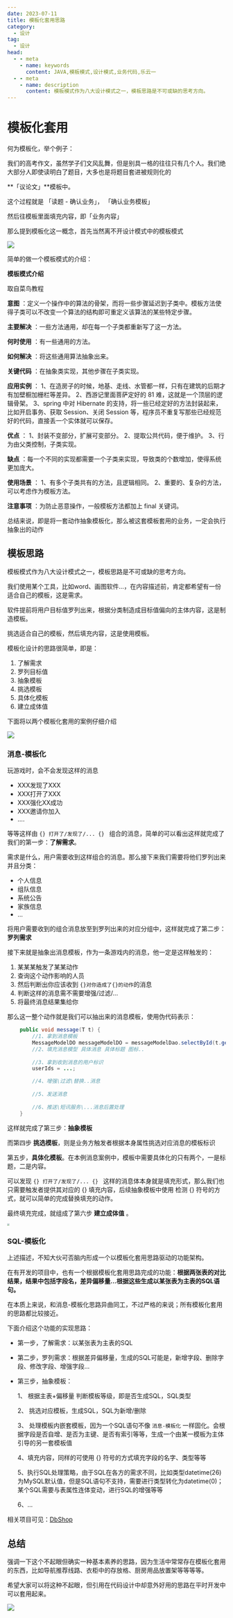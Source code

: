 ```yaml
---
date: 2023-07-11
title: 模板化套用思路
category: 
  - 设计
tag:
  - 设计
head:
  - - meta
    - name: keywords
      content: JAVA,模板模式,设计模式,业务代码,乐云一
  - - meta
    - name: description
      content: 模板模式作为八大设计模式之一，模板思路是不可或缺的思考方向。
---
```

# 模板化套用

何为模板化，举个例子：

我们的高考作文，虽然学子们文风乱舞，但是别具一格的往往只有几个人。我们绝大部分人即使读明白了题目，大多也是将题目套进被规则化的

**「议论文」**模板中。

这个过程就是 「读题 - 确认业务」， 「确认业务模板」

然后往模板里面填充内容，即「业务内容」

那么提到模板化这一概念，首先当然离不开设计模式中的模板模式

![](https://leyunone-img.oss-cn-hangzhou.aliyuncs.com/image/2023-07-11/24674dd4-bafe-457b-a33e-0367320e772c.png)

简单的做一个模板模式的介绍：

**模板模式介绍**

取自菜鸟教程

**意图** ：定义一个操作中的算法的骨架，而将一些步骤延迟到子类中。模板方法使得子类可以不改变一个算法的结构即可重定义该算法的某些特定步骤。

**主要解决** ：一些方法通用，却在每一个子类都重新写了这一方法。

**何时使用** ：有一些通用的方法。

**如何解决** ：将这些通用算法抽象出来。

**关键代码** ：在抽象类实现，其他步骤在子类实现。

**应用实例** ： 1、在造房子的时候，地基、走线、水管都一样，只有在建筑的后期才有加壁橱加栅栏等差异。 2、西游记里面菩萨定好的 81 难，这就是一个顶层的逻辑骨架。 3、spring 中对 Hibernate 的支持，将一些已经定好的方法封装起来，比如开启事务、获取 Session、关闭 Session 等，程序员不重复写那些已经规范好的代码，直接丢一个实体就可以保存。

**优点** ： 1、封装不变部分，扩展可变部分。 2、提取公共代码，便于维护。 3、行为由父类控制，子类实现。

**缺点** ：每一个不同的实现都需要一个子类来实现，导致类的个数增加，使得系统更加庞大。

**使用场景** ： 1、有多个子类共有的方法，且逻辑相同。 2、重要的、复杂的方法，可以考虑作为模板方法。

**注意事项** ：为防止恶意操作，一般模板方法都加上 final 关键词。



总结来说，即是将一套动作抽象模板化，那么被这套模板套用的业务，一定会执行抽象出的动作

## 模板思路

模板模式作为八大设计模式之一，模板思路是不可或缺的思考方向。

我们使用某个工具，比如word、画图软件...，在内容描述前，肯定都希望有一份适合自己的模板，这是需求。

软件提前将用户目标值罗列出来，根据分类制造成目标值偏向的主体内容，这是制造模板。

挑选适合自己的模板，然后填充内容，这是使用模板。

模板化设计的思路很简单，即是：

1. 了解需求
2. 罗列目标值
3. 抽象模板
4. 挑选模板
5. 具体化模板
6. 建立成体值

下面将以两个模板化套用的案例仔细介绍

![](https://leyunone-img.oss-cn-hangzhou.aliyuncs.com/image/emo/2023-05-21/7e44f13f-454e-46f7-b518-8cd748bc2850.gif)

### 消息-模板化

玩游戏时，会不会发现这样的消息

- XXX发现了XXX
- XXX打开了XXX
- XXX强化XX成功
- XXX邀请你加入
- ....

等等这样由 `{} 打开了/发现了/... {} ` 组合的消息，简单的可以看出这样就完成了我们的第一步：**了解需求**。

需求是什么，用户需要收到这样组合的消息。那么接下来我们需要将他们罗列出来并且分类：

- 个人信息
- 组队信息
- 系统公告
- 家族信息
- ...

将用户需要收到的组合消息放至到罗列出来的对应分组中，这样就完成了第二步：**罗列需求**

接下来就是抽象出消息模板，作为一条游戏内的消息，他一定是这样触发的：

1. 某某某触发了某某动作
2. 查询这个动作影响的人员
3. 然后判断出你应该收到 `{}对你造成了{}的动作`的消息
4. 判断这样的消息需不需要增强/过滤/...
5. 将最终消息结果集给你

那么这一整个动作就是我们可以抽出来的消息模板，使用伪代码表示：

```java
    public void message(T t) {
        //1、拿到消息模板
        MessageModelDO messageModelDO = messageModelDao.selectById(t.getMessageModel().getId());
        //2、填充消息模型 具体消息 具体标题 图标..
        
        //3、拿到收到消息的用户标识
        userIds = ...;

        //4、增强\过滤\替换..消息
        
        //5、发送消息
        
        //6、推送\短讯服务\...消息后置处理
    }
```

这样就完成了第三步：**抽象模板**

而第四步 **挑选模板**，则是业务方触发者根据本身属性挑选对应消息的模板标识

第五步，**具体化模板**。在本例消息案例中，模板中需要具体化的只有两个，一是标题，二是内容。

可以发现 `{} 打开了/发现了/... {} `  这样的消息体本身就是填充形式，那么我们也只需要触发者提供其对应的 {} 填充内容，后续抽象模板中使用 检测 {} 符号的方式，就可以简单的完成替换填充的动作。

最终填充完成，就组成了第六步 **建立成体值** 。

<img src="https://leyunone-img.oss-cn-hangzhou.aliyuncs.com/image/emo/2023-05-21/6ac6a1fb-a696-42c4-86fd-70a12dfa6b16.jpg" style="zoom:33%;" />

### SQL-模板化

上述描述，不知大伙可否脑内形成一个以模板化套用思路驱动的功能架构。

在有开发的项目中，也有一个根据模板化套用思路完成的功能：**根据两张表的对比结果，结果中包括字段名，差异偏移量...根据这些生成以某张表为主表的SQL语句。**

在本质上来说，和消息-模板化思路异曲同工，不过严格的来说；所有模板化套用的思路都比较接近。

下面介绍这个功能的实现思路：

- 第一步，了解需求：以某张表为主表的SQL

- 第二步，罗列需求：根据差异偏移量，生成的SQL可能是，新增字段、删除字段、修改字段、增强字段...

- 第三步，抽象模板：

  1、 根据主表+偏移量 判断模板等级，即是否生成SQL，SQL类型

  2、 挑选对应模板，生成SQL，SQL为新增/删除

  3、 处理模板内嵌套模板，因为一个SQL语句不像 `消息-模板化` 一样固化。会根据字段是否自增、是否为主键、是否有索引等等，生成一个由某一模板为主体引导的另一套模板值

  4、填充内容，同样的可使用 {} 符号的方式填充字段的名字、类型等等

  5、执行SQL处理策略，由于SQL在各方的需求不同，比如类型datetime(26)为MySQL默认值，但是SQL语句不支持，需要进行类型转化为datetime(0)；某个SQL需要与表属性连体变动，进行SQL的增强等等

  6、...

相关项目可见：[DbShop](https://github.com/LeYunone/dbshop)

## 总结

强调一下这个不起眼但确实一种基本素养的思路，因为生活中常常存在模板化套用的东西，比如导航推荐线路、衣柜中的存放格、厨房用品放置架等等等等。

希望大家可以将这种不起眼，但引用在代码设计中却意外好用的思路在平时开发中可以套用起来。

![](https://leyunone-img.oss-cn-hangzhou.aliyuncs.com/image/2023-07-11/3fc0a0fa-d479-44f0-95f3-98fc0ee47e2a.png)

